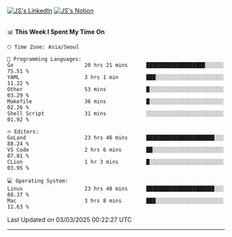 
[![JS's LinkedIn](https://img.shields.io/badge/LinkedIn-blue?style=for-the-badge&logo=linkedin)](https://www.linkedin.com/in/jaeseung-lee-5a2a32139/) 
[![JS's Notion](https://img.shields.io/badge/Notion-black?style=for-the-badge&logo=notion)](https://bit.ly/ljswiki1) <br><br>
<!-- ![JS's GitHub stats](https://github-readme-stats-lemon-five.vercel.app/api?username=tkxkd0159&hide=contribs,prs,stars,issues&show_icons=true&theme=react&include_all_commits=true)   -->
<!-- ![Top Langs](https://github-readme-stats-lemon-five.vercel.app/api/top-langs/?username=tkxkd0159&layout=compact&hide=jupyter%20notebook,scss,html,css&langs_count=10)  -->


<!--START_SECTION:waka-->
📊 **This Week I Spent My Time On** 

```text
🕑︎ Time Zone: Asia/Seoul

💬 Programming Languages: 
Go                       20 hrs 21 mins      ███████████████████░░░░░░   75.51 % 
YAML                     3 hrs 1 min         ███░░░░░░░░░░░░░░░░░░░░░░   11.22 % 
Other                    53 mins             █░░░░░░░░░░░░░░░░░░░░░░░░   03.29 % 
Makefile                 36 mins             █░░░░░░░░░░░░░░░░░░░░░░░░   02.26 % 
Shell Script             31 mins             ░░░░░░░░░░░░░░░░░░░░░░░░░   01.92 % 

🔥 Editors: 
GoLand                   23 hrs 46 mins      ██████████████████████░░░   88.24 % 
VS Code                  2 hrs 6 mins        ██░░░░░░░░░░░░░░░░░░░░░░░   07.81 % 
CLion                    1 hr 3 mins         █░░░░░░░░░░░░░░░░░░░░░░░░   03.95 % 

💻 Operating System: 
Linux                    23 hrs 48 mins      ██████████████████████░░░   88.37 % 
Mac                      3 hrs 8 mins        ███░░░░░░░░░░░░░░░░░░░░░░   11.63 % 
```


 Last Updated on 03/03/2025 00:22:27 UTC
<!--END_SECTION:waka-->

---
<!---
<a href="https://github.com/tkxkd0159/books">
  <img align="center" src="https://github-readme-stats-lemon-five.vercel.app/api/pin/?username=tkxkd0159&repo=books&theme=react" />
</a>
-->

<!---
- 🔭 I’m currently working on ...
- 🌱 I’m currently learning blockchain and distributed network
- 👯 I’m looking to collaborate on ...
- 🤔 I’m looking for help with ...
- 💬 Ask me about ...
- 📫 How to reach me: ...
- 😄 Pronouns: ...
- ⚡ Fun fact: ...
-->
